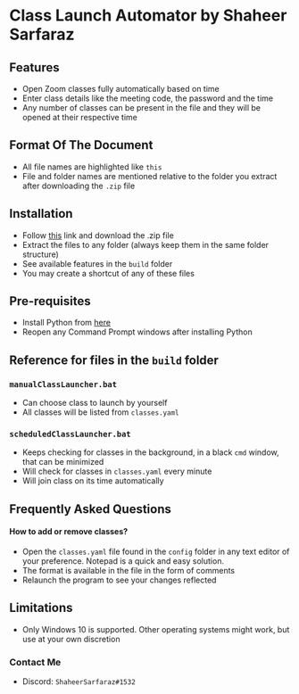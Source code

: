 
# Class Launch Automator by Shaheer Sarfaraz

## Features

-   Open Zoom classes fully automatically based on time
-   Enter class details like the meeting code, the password and the time
-   Any number of classes can be present in the file and they will be opened at their respective time

## Format Of The Document
-  All file names are highlighted like `this`
-  File and folder names are mentioned relative to the folder you extract after downloading the `.zip` file

## Installation

-   Follow [this](https://github.com/DaKheera47/scheduled-class-launcher/archive/refs/heads/master.zip) link and download the .zip file
-   Extract the files to any folder (always keep them in the same folder structure)
-   See available features in the `build` folder 
-   You may create a shortcut of any of these files

## Pre-requisites
- Install Python from [here](https://www.python.org/downloads/)
- Reopen any Command Prompt windows after installing Python

## Reference for files in the `build` folder
### `manualClassLauncher.bat`
- Can choose class to launch by yourself 
- All classes will be listed from `classes.yaml`

### `scheduledClassLauncher.bat`
- Keeps checking for classes in the background, in a black `cmd` window, that can be minimized
- Will check for classes in `classes.yaml` every minute
- Will join class on its time automatically

## Frequently Asked Questions

#### How to add or remove classes?

-   Open the `classes.yaml` file found in the `config` folder in any text editor of your preference. Notepad is a quick and easy solution.
-   The format is available in the file in the form of comments
-   Relaunch the program to see your changes reflected


## Limitations

-   Only Windows 10 is supported. Other operating systems might work, but use at your own discretion

### Contact Me

-   Discord: `ShaheerSarfaraz#1532`
